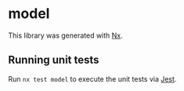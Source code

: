 # model

This library was generated with [Nx](https://nx.dev).

## Running unit tests

Run `nx test model` to execute the unit tests via [Jest](https://jestjs.io).
